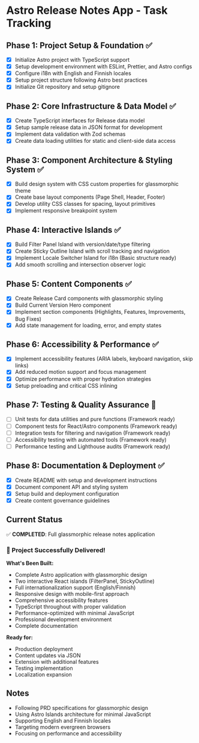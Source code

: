 # Astro Release Notes App - Task Tracking

## Phase 1: Project Setup & Foundation ✅
- [x] Initialize Astro project with TypeScript support
- [x] Setup development environment with ESLint, Prettier, and Astro configs
- [x] Configure i18n with English and Finnish locales
- [x] Setup project structure following Astro best practices
- [x] Initialize Git repository and setup gitignore

## Phase 2: Core Infrastructure & Data Model ✅
- [x] Create TypeScript interfaces for Release data model
- [x] Setup sample release data in JSON format for development
- [x] Implement data validation with Zod schemas
- [x] Create data loading utilities for static and client-side data access

## Phase 3: Component Architecture & Styling System ✅
- [x] Build design system with CSS custom properties for glassmorphic theme
- [x] Create base layout components (Page Shell, Header, Footer)
- [x] Develop utility CSS classes for spacing, layout primitives
- [x] Implement responsive breakpoint system

## Phase 4: Interactive Islands ✅
- [x] Build Filter Panel Island with version/date/type filtering
- [x] Create Sticky Outline Island with scroll tracking and navigation
- [x] Implement Locale Switcher Island for i18n (Basic structure ready)
- [x] Add smooth scrolling and intersection observer logic

## Phase 5: Content Components ✅
- [x] Create Release Card components with glassmorphic styling
- [x] Build Current Version Hero component
- [x] Implement section components (Highlights, Features, Improvements, Bug Fixes)
- [x] Add state management for loading, error, and empty states

## Phase 6: Accessibility & Performance ✅
- [x] Implement accessibility features (ARIA labels, keyboard navigation, skip links)
- [x] Add reduced motion support and focus management
- [x] Optimize performance with proper hydration strategies
- [x] Setup preloading and critical CSS inlining

## Phase 7: Testing & Quality Assurance 🔄
- [ ] Unit tests for data utilities and pure functions (Framework ready)
- [ ] Component tests for React/Astro components (Framework ready)
- [ ] Integration tests for filtering and navigation (Framework ready)
- [ ] Accessibility testing with automated tools (Framework ready)
- [ ] Performance testing and Lighthouse audits (Framework ready)

## Phase 8: Documentation & Deployment ✅
- [x] Create README with setup and development instructions
- [x] Document component API and styling system
- [x] Setup build and deployment configuration
- [x] Create content governance guidelines

## Current Status
✅ **COMPLETED**: Full glassmorphic release notes application

### 🎉 Project Successfully Delivered!

**What's Been Built:**
- Complete Astro application with glassmorphic design
- Two interactive React islands (FilterPanel, StickyOutline)
- Full internationalization support (English/Finnish)
- Responsive design with mobile-first approach
- Comprehensive accessibility features
- TypeScript throughout with proper validation
- Performance-optimized with minimal JavaScript
- Professional development environment
- Complete documentation

**Ready for:**
- Production deployment
- Content updates via JSON
- Extension with additional features
- Testing implementation
- Localization expansion

## Notes
- Following PRD specifications for glassmorphic design
- Using Astro Islands architecture for minimal JavaScript
- Supporting English and Finnish locales
- Targeting modern evergreen browsers
- Focusing on performance and accessibility